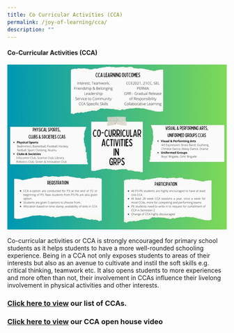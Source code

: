 ```yaml
---
title: Co Curricular Activities (CCA)
permalink: /joy-of-learning/cca/
description: ""
---
```

#### **Co-Curricular Activities (CCA)**

![](/images/Joy%20of%20Learning/PAL%20&amp;%20CCA/palcca3.png)

Co-curricular activities or CCA is strongly encouraged for primary school students as it helps students to have a more well-rounded schooling experience. Being in a CCA not only exposes students to areas of their interests but also as an avenue to cultivate and instil the soft skills e.g. critical thinking, teamwork etc. It also opens students to more experiences and more often than not, their involvement in CCAs influence their livelong involvement in physical activities and other interests.


### [Click here to view](https://www.greenridgepri.moe.edu.sg/cca/art-expression-club/)&nbsp;our list of CCAs.


### [Click here to view](https://www.youtube.com/watch?v=zkphDzpjtiM)&nbsp;our CCA open house video